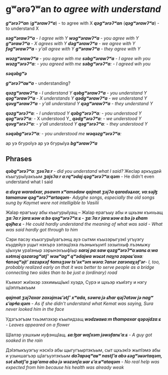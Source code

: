# gʷərəʔʷan _to agree with understand_
**_gʷərəʔʷan_** (**_gʷərawʔʷa_**) - to agree with X
**_qəgʷərəʔʷan_** (**_qəgʷərawʔʷa_**) - to understand X


**_səgʷərawʔʷa_** - _I agree with Y_
**_wəgʷərawʔʷa_** - _you agree with Y_
**_gʷərawʔʷa_** - _X agrees with Y_
**_dəgʷərawʔʷa_** - _we agree with Y_
**_fəgʷərawʔʷa_** - _y'all agree with Y_
**_gʷərawʔʷa_** - _they agree with Y_

**_wəzgʷərawʔʷa_** - _you agree with me_
**_səbgʷərawʔʷa_** - _I agree wih you_
**_wəzgʷərəʔʷaː_** - _you agreed with me_
**_səbgʷərəʔʷaː_** - _I agreed wih you_

**_səqəbgʷə_**



**_gʷərəʔʷaʁʷa_** - understanding?

**_qəzgʷərawʔʷa_** - _I understand Y_
**_qəbgʷərawʔʷa_** - _you understand Y_
**_qəgʷərawʔʷa_** - _X understands Y_
**_qədgʷərawʔʷa_** - _we understand Y_
**_qəvgʷərawʔʷa_** - _y'all understand Y_
**_qəgʷərawʔʷa_** - _they understand Y_

**_qəzgʷərəʔʷaː_** - _I understood Y_
**_qəbgʷərəʔʷaː_** - _you understood Y_
**_qəgʷərəʔʷaː_** - X understood Y_
**_qədgʷərəʔʷaː_** - _we understood Y_
**_qəvgʷərəʔʷaː_** - _y'all understood Y_
**_qəgʷərəʔʷaː_** - _they understood Y_

**_səqəbgʷərəʔʷaː_** - _you understood me_
**_wəqəzgʷərəʔʷaː_**

ар уэ бгуроIуэ
ар уэ бгурыIуа
**_bgʷərawʔʷa_**
## Phrases
**_qəbgʷərəʔʷaː ʒəsʔaːr_** - _did you understand what I said?_
ЖесIар аркъудей къыгурыIуакъым
**_ʒajsʔaːr aːrqʷədaj qəgʷərəʔʷaːqəm_** - He didn't even understand what I said

**_aːdəɣa waradxar, psawm xʷamədaw qajmat ʒəjʔa qaradəʑxar, vaːsəjɮ tamaməw qəgʷərəʔʷartaqəm_**- _Adyghe songs, especially the old songs sung by Kaymet were not intelligible to Vasilii_

ЖаIар ерагъыу абы къыгурыIуащ – ЖаIар ерагъыу абы и щхьэм къихьащ
**_ʒaːʔaːr jaraːʁəw aːbə qəgʷərəʔʷaːɕ - ʒaːʔaːr jaraːʁəw aːbə jə ɕħam qəjħaːɕ_** - _He could hardly understand the meaning of what was said - What was said hardly got through to him_	

Сэри пасэу къызгурыIуагъэнщ ауэ сытми къызэрыгуэкI угъуэгу къудейуэ ущыт нэхърэ зэпэщIэха лъэныкъуитI зэзыпхыф лъэмыжу цIыхум ураIэныр зэрынэхъыфIыр
**_sarəj paːsaw qəzgʷərəʔʷaːʁanɕ aːwa sətməj qəzarəgʷatʃʼ wəʁʷagʷ qʷədajwa wəɕət naχra zapaɕʼaxaː ɬanəqʷəjtʼ zazəpxəf ɬaməʒəw tsʼəxʷəm wəraːʔanər zarənaχəfʼər_**- _I, too, probably realized early on that it was better to serve people as a bridge connecting two sides than to be just a (ordinary) road_


Къемэт жиIэхэр зэхимыщIыкI хуэдэ, Сурэ и щхьэр къиIэту и нэгу щIэплъакъым

**_qajmat ʒəjʔaxar zaxəjməɕʼətʃʼ xʷada, səwra jə ɕħar qəjʔatəw jə nagʷ ɕʼapɬaːqəm_** - _As if she didn't understand what Kemat was saying, Sura never looked him in the face_

Удзгъэгъам тхьэмпэхэр къыпидзащ
**_wədzʁaʁaːm tħampaxar qəpəjdzaːɕ_** - _Leaves appeared on a flower_


ЩIалэр уэшхым иуфэнщIащ.
**_ɕaːɮar waʃxəm jəwəfanɕʼaːɕ_** - _A guy got soaked in the rain_

ДэIэпыкъуэгъу нэскIэ абы щыгугъыртэкъым, сыт щхьэкIэ жыпIэмэ абы и узыншагъэр щIагъуэтэкъым
**_daʔapəqʷaʁʷ nastʃʼa abə ɕəgʷəʁərtaqəm, sət ɕħatʃʼa ʒəpʼama abə jə wəzənʃaːʁar ɕʼaːʁʷataqəm_** - _No real help was expected from him because his health was already weak_


